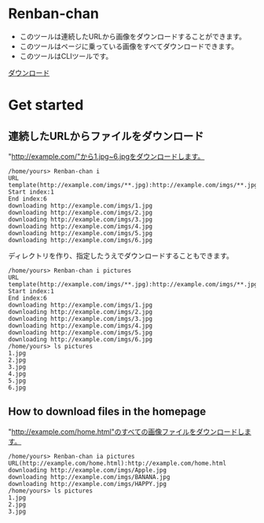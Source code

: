 # Renban-chan
* このツールは連続したURLから画像をダウンロードすることができます。
* このツールはページに乗っている画像をすべてダウンロードできます。
* このツールはCLIツールです。

[ダウンロード](https://github.com/PenguinCabinet/Renban-chan/releases/latest)

# Get started

## 連続したURLからファイルをダウンロード

"http://example.com/"から1.jpg~6.jpgをダウンロードします。

```shell
/home/yours> Renban-chan i
URL template(http://example.com/imgs/**.jpg):http://example.com/imgs/**.jpg
Start index:1
End index:6
downloading http://example.com/imgs/1.jpg
downloading http://example.com/imgs/2.jpg
downloading http://example.com/imgs/3.jpg
downloading http://example.com/imgs/4.jpg
downloading http://example.com/imgs/5.jpg
downloading http://example.com/imgs/6.jpg
```

ディレクトリを作り、指定したうえでダウンロードすることもできます。

```shell
/home/yours> Renban-chan i pictures
URL template(http://example.com/imgs/**.jpg):http://example.com/imgs/**.jpg
Start index:1
End index:6
downloading http://example.com/imgs/1.jpg
downloading http://example.com/imgs/2.jpg
downloading http://example.com/imgs/3.jpg
downloading http://example.com/imgs/4.jpg
downloading http://example.com/imgs/5.jpg
downloading http://example.com/imgs/6.jpg
/home/yours> ls pictures
1.jpg
2.jpg
3.jpg
4.jpg
5.jpg
6.jpg
```

## How to download files in the homepage

"http://example.com/home.html"のすべての画像ファイルをダウンロードします。

```shell
/home/yours> Renban-chan ia pictures
URL(http://example.com/home.html):http://example.com/home.html
downloading http://example.com/imgs/Apple.jpg
downloading http://example.com/imgs/BANANA.jpg
downloading http://example.com/imgs/HAPPY.jpg
/home/yours> ls pictures
1.jpg
2.jpg
3.jpg
```

